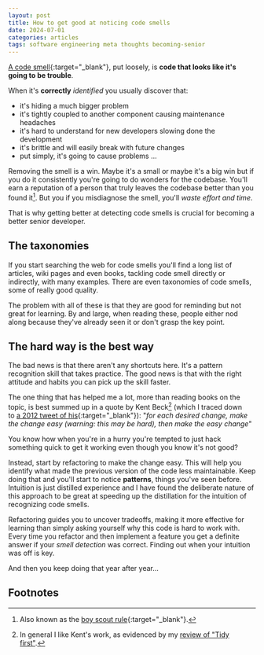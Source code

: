 ```yaml
---
layout: post
title: How to get good at noticing code smells
date: 2024-07-01
categories: articles
tags: software engineering meta thoughts becoming-senior
---
```


[A code smell](https://martinfowler.com/bliki/CodeSmell.html){:target="_blank"}, put loosely, is **code that looks like it's going to be trouble**.

When it's **correctly** _identified_ you usually discover that:
- it's hiding a much bigger problem
- it's tightly coupled to another component causing maintenance headaches
- it's hard to understand for new developers slowing done the development
- it's brittle and will easily break with future changes
- put simply, it's going to cause problems ...

Removing the smell is a win. Maybe it's a small or maybe it's a big win but if you do it consistently you're going to do wonders for the codebase. You'll earn a reputation of a person that truly leaves the codebase better than you found it[^1]. But you if you misdiagnose the smell, you'll _waste effort and time_.

That is why getting better at detecting code smells is crucial for becoming a better senior developer.

## The taxonomies

If you start searching the web for code smells you'll find a long list of articles, wiki pages and even books, tackling code smell directly or indirectly, with many examples. There are even taxonomies of code smells, some of really good quality.

The problem with all of these is that they are good for reminding but not great for learning. By and large, when reading these, people either nod along because they've already seen it or don't grasp the key point.

## The hard way is the best way

The bad news is that there aren't any shortcuts here. It's a pattern recognition skill that takes practice. The good news is that with the right attitude and habits you can pick up the skill faster.

The one thing that has helped me a lot, more than reading books on the topic, is best summed up in a quote by Kent Beck[^2] (which I traced down to [a 2012 tweet of his](https://twitter.com/KentBeck/status/250733358307500032?lang=hr){:target="_blank"}): "*for each desired change, make the change easy (warning: this may be hard), then make the easy change*"

You know how when you're in a hurry you're tempted to just hack something quick to get it working even though you know it's not good?

Instead, start by refactoring to make the change easy. This will help you identify what made the previous version of the code less maintainable. Keep doing that and you'll start to notice **patterns**, things you've seen before. Intuition is just distilled experience and I have found the deliberate nature of this approach to be great at speeding up the distillation for the intuition of recognizing code smells.

Refactoring guides you to uncover tradeoffs, making it more effective for learning than simply asking yourself why this code is hard to work with. Every time you refactor and then implement a feature you get a definite answer if your *smell detection* was correct. Finding out when your intuition was off is key.

And then you keep doing that year after year...

## Footnotes

[^1]: Also known as the [boy scout rule](https://wiki.c2.com/?BoyScoutRule){:target="_blank"}.
[^2]: In general I like Kent's work, as evidenced by my [review of "Tidy first"](/articles/book-review-tidy-first).
